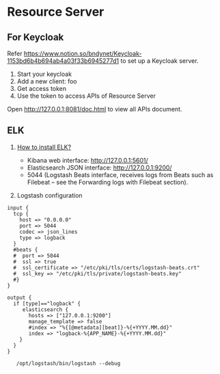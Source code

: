 # Resource Server

## For Keycloak 
 
Refer https://www.notion.so/bndynet/Keycloak-1153bd6b4b694ab4a03f33b6945277d1
to set up a Keycloak server.

1. Start your keycloak
1. Add a new client: foo
1. Get access token
1. Use the token to access APIs of Resource Server

Open http://127.0.0.1:8081/doc.html to view all APIs document.

## ELK

1. [How to install ELK?](https://elk-docker.readthedocs.io/#installation)
    - Kibana web interface: http://127.0.0.1:5601/
    - Elasticsearch JSON interface: http://127.0.0.1:9200/
    - 5044 (Logstash Beats interface, receives logs from Beats such as Filebeat – see the Forwarding logs with Filebeat section).

2. Logstash configuration

```
input {
  tcp {
    host => "0.0.0.0"
    port => 5044
    codec => json_lines
    type => logback
  }
  #beats {
  #  port => 5044
  #  ssl => true
  #  ssl_certificate => "/etc/pki/tls/certs/logstash-beats.crt"
  #  ssl_key => "/etc/pki/tls/private/logstash-beats.key"
  #}
}

output {
  if [type]=="logback" {
     elasticsearch {
       hosts => ["127.0.0.1:9200"]
       manage_template => false
       #index => "%{[@metadata][beat]}-%{+YYYY.MM.dd}"
       index => "logback-%{APP_NAME}-%{+YYYY.MM.dd}"
    }
  }
}
```

```
   /opt/logstash/bin/logstash --debug
```